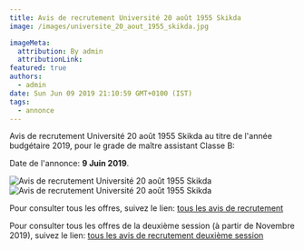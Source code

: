 ```yaml
---
title: Avis de recrutement Université 20 août 1955 Skikda
image: /images/universite_20_aout_1955_skikda.jpg

imageMeta:
  attribution: By admin
  attributionLink:
featured: true
authors:
  - admin
date: Sun Jun 09 2019 21:10:59 GMT+0100 (IST)
tags:
  - annonce
---
```


Avis de recrutement Université 20 août 1955 Skikda au titre de l'année budgétaire 2019, pour le grade de maître assistant Classe B:

Date de l'annonce: **9 Juin 2019**.

![Avis de recrutement Université 20 août 1955 Skikda](/images/avis_de_recrutement_universite_20_aout_1955_skikda.jpg)
![Avis de recrutement Université 20 août 1955 Skikda](/images/avis_de_recrutement_universite_20_aout_1955_skikda_2.jpg)

Pour consulter tous les offres, suivez le lien: [tous les avis de recrutement](/tous_les_avis_de_recrutement_annee_budgetaire_2019/)

Pour consulter tous les offres de la deuxième session (à partir de Novembre 2019), suivez le lien: [tous les avis de recrutement deuxième session](/tous-les-avis-de-recrutement-mitre-assistant-classe-b-au-titre-de-l-annee-2019-deuxieme-session/)
